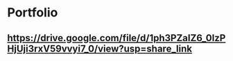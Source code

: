 # Portfolio

## https://drive.google.com/file/d/1ph3PZaIZ6_0lzPHjUji3rxV59vvyi7_0/view?usp=share_link
